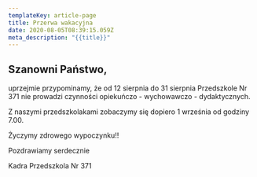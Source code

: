 ```yaml
---
templateKey: article-page
title: Przerwa wakacyjna
date: 2020-08-05T08:39:15.059Z
meta_description: "{{title}}"
---
```

## Szanowni Państwo,

uprzejmie przypominamy, że od 12 sierpnia do 31 sierpnia Przedszkole Nr 371 nie prowadzi czynności opiekuńczo - wychowawczo - dydaktycznych.

Z naszymi przedszkolakami zobaczymy się dopiero 1 września od godziny 7.00.

Życzymy zdrowego wypoczynku!!

Pozdrawiamy serdecznie

Kadra Przedszkola Nr 371
